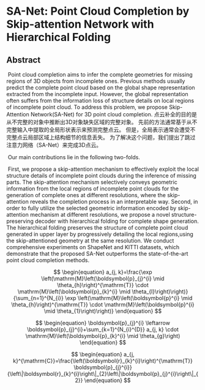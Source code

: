 # SA-Net: Point Cloud Completion by Skip-attention Network with Hierarchical Folding

## Abstract

​	Point cloud completion aims to infer the complete geometries for missing regions of 3D objects from incomplete ones. Previous methods usually predict the complete point cloud based on the global shape representation extracted from the incomplete input. However, the global representation often suffers from the information loss of structure details on local regions of incomplete point cloud. To address this problem, we propose Skip-Attention Network(SA-Net) for 3D point cloud completion. 点云补全的目的是从不完整的对象中推断出3D对象缺失区域的完整对象。 先前的方法通常基于从不完整输入中提取的全局形状表示来预测完整点云。 但是，全局表示通常会遭受不完整点云局部区域上结构细节的信息丢失。 为了解决这个问题，我们提出了跳过注意力网络（SA-Net）来完成3D点云。



​	Our main contributions lie in the following two-folds. 

​	First, we propose a skip-attention mechanism to effectively exploit the local structure details of incomplete point clouds during the inference of missing parts. The skip-attention mechanism selectively conveys geometric information from the local regions of incomplete point clouds for the generation of complete ones at different resolutions, where the skip-attention reveals the completion process in an interpretable way. Second, in order to fully utilize the selected geometric information encoded by skip-attention mechanism at different resolutions, we propose a novel structure-preserving decoder with hierarchical folding for complete shape generation. The hierarchical folding preserves the structure of complete point cloud generated in upper layer by progressively detailing the local regions,using the skip-attentioned geometry at the same resolution. We conduct comprehensive experiments on ShapeNet and KITTI datasets, which demonstrate that the proposed SA-Net outperforms the state-of-the-art point cloud completion methods.




$$
\begin{equation}
 a_{j, k}=\frac{\exp \left(\mathrm{M}\left(\boldsymbol{p}_{j}^{i} \mid \theta_{h}\right)^{\mathrm{T}} \cdot \mathrm{M}\left(\boldsymbol{p}_{k}^{i} \mid \theta_{l}\right)\right)}{\sum_{n=1}^{N_{i}} \exp \left(\mathrm{M}\left(\boldsymbol{p}^{i} \mid \theta_{h}\right)^{\mathrm{T}} \cdot \mathrm{M}\left(\boldsymbol{p}^{i} \mid \theta_{1}\right)\right)} 
\end{equation}
$$

$$
\begin{equation}
 \boldsymbol{p}_{j}^{i} \leftarrow \boldsymbol{p}_{j}^{i}+\sum_{k=1}^{N_{i}^{D}} a_{j, k} \cdot \mathrm{M}\left(\boldsymbol{p}_{k}^{i} \mid \theta_{g}\right) 
\end{equation}
$$



$$
\begin{equation}
 a_{j, k}^{\mathrm{C}}=\frac{\left(\boldsymbol{r}_{k}^{i}\right)^{\mathrm{T}} \boldsymbol{p}_{j}^{i}}{\left\|\boldsymbol{r}_{k}^{i}\right\|_{2}\left\|\boldsymbol{p}_{j}^{i}\right\|_{2}} 
\end{equation}
$$






